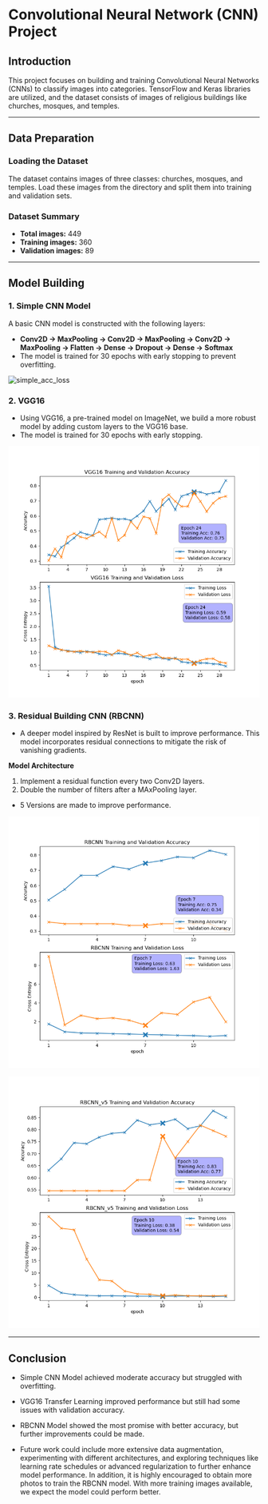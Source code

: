 # Convolutional Neural Network (CNN) Project

## Introduction

This project focuses on building and training Convolutional Neural Networks (CNNs) to classify images into categories. TensorFlow and Keras libraries are utilized, and the dataset consists of images of religious buildings like churches, mosques, and temples.

---

## Data Preparation

### Loading the Dataset

The dataset contains images of three classes: churches, mosques, and temples. Load these images from the directory and split them into training and validation sets.

### Dataset Summary
- **Total images:** 449
- **Training images:** 360
- **Validation images:** 89

---

## Model Building

### 1. **Simple CNN Model**

A basic CNN model is constructed with the following layers:
- **Conv2D -> MaxPooling -> Conv2D -> MaxPooling -> Conv2D -> MaxPooling -> Flatten -> Dense -> Dropout -> Dense -> Softmax**
- The model is trained for 30 epochs with early stopping to prevent overfitting.

![simple_acc_loss](img/simepl_acc_loss.png)

### 2. **VGG16**
- Using VGG16, a pre-trained model on ImageNet, we build a more robust model by adding custom layers to the VGG16 base.
- The model is trained for 30 epochs with early stopping.

![vgg16](img/vgg16.png)

### 3. **Residual Building CNN (RBCNN)**

- A deeper model inspired by ResNet is built to improve performance. This model incorporates residual connections to mitigate the risk of vanishing gradients.

**Model Architecture**
1. Implement a residual function every  two Conv2D layers.
2. Double the number of filters after a MAxPooling layer.

- 5 Versions are made to improve performance.

![v1](img/v1.png)

![v5](img/v5.png)

---

## Conclusion

- Simple CNN Model achieved moderate accuracy but struggled with overfitting.
- VGG16 Transfer Learning improved performance but still had some issues with validation accuracy.
- RBCNN Model showed the most promise with better accuracy, but further improvements could be made.

- Future work could include more extensive data augmentation, experimenting with different architectures, and exploring techniques like learning rate schedules or advanced regularization to further enhance model performance. In addition, it is highly encouraged to obtain more photos to train the RBCNN model. With more training images available, we expect the model could perform better.


